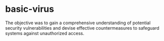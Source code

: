 # basic-virus
The objective was to gain a comprehensive understanding of potential security vulnerabilities and devise effective countermeasures to safeguard systems against unauthorized access.
